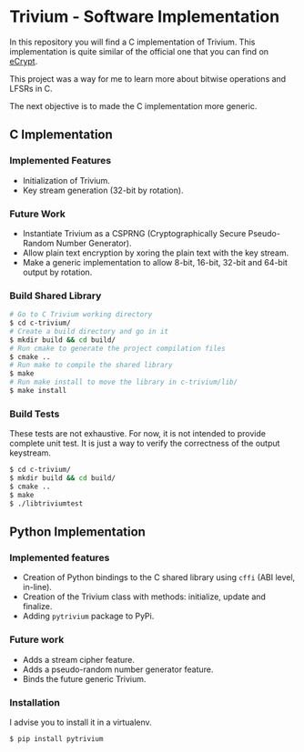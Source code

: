 # Trivium - Software Implementation

In this repository you will find a C implementation of Trivium. This implementation is quite similar of the official one that you can find on [eCrypt](https://www.ecrypt.eu.org/stream/e2-trivium.html). 

This project was a way for me to learn more about bitwise operations and LFSRs in C.

The next objective is to made the C implementation more generic.

## C Implementation

### Implemented Features

* Initialization of Trivium.
* Key stream generation (32-bit by rotation). 

### Future Work

* Instantiate Trivium as a CSPRNG (Cryptographically Secure Pseudo-Random Number Generator).
* Allow plain text encryption by xoring the plain text with the key stream.
* Make a generic implementation to allow 8-bit, 16-bit, 32-bit and 64-bit output by rotation.

### Build Shared Library

```bash
# Go to C Trivium working directory
$ cd c-trivium/
# Create a build directory and go in it
$ mkdir build && cd build/
# Run cmake to generate the project compilation files
$ cmake ..
# Run make to compile the shared library
$ make
# Run make install to move the library in c-trivium/lib/
$ make install
```

### Build Tests

These tests are not exhaustive. For now, it is not intended to provide complete unit test. It is just a way to verify the correctness of the output keystream.

```bash
$ cd c-trivium/
$ mkdir build && cd build/
$ cmake ..
$ make
$ ./libtriviumtest
```

## Python Implementation

### Implemented features

* Creation of Python bindings to the C shared library using `cffi` (ABI level, in-line). 
* Creation of the Trivium class with methods: initialize, update and finalize.
* Adding `pytrivium` package to PyPi.

### Future work

* Adds a stream cipher feature.
* Adds a pseudo-random number generator feature.
* Binds the future generic Trivium.

### Installation

I advise you to install it in a virtualenv.

```bash
$ pip install pytrivium
```
